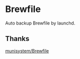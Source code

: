 # Brewfile

Auto backup Brewfile by launchd.


## Thanks
[munisystem/Brewfile](https://github.com/munisystem/Brewfile)
